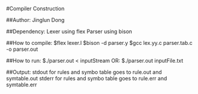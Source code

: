 #Compiler Construction

##Author:
Jinglun Dong

##Dependency:
Lexer using flex
Parser using bison

##How to compile:
$flex lexer.l
$bison -d parser.y
$gcc lex.yy.c parser.tab.c -o parser.out

##How to run:
$./parser.out < inputStream
OR:
$./parser.out inputFile.txt

##Output:
stdout for rules and symbo table goes to rule.out and symtable.out
stderr for rules and symbo table goes to rule.err and symtable.err
